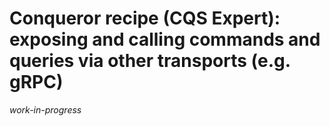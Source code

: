 # Conqueror recipe (CQS Expert): exposing and calling commands and queries via other transports (e.g. gRPC)

_work-in-progress_
